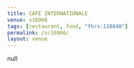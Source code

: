 ```yaml
---
title: CAFE INTERNATIONALE
venue: v16966
tags: [restaurant, food, "fhrs:118848"]
permalink: /v/16966/
layout: venue
---
```

null